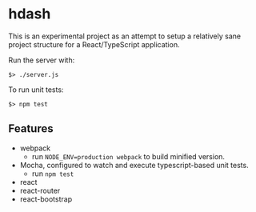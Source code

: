 # hdash

This is an experimental project as an attempt to setup a relatively sane project structure for a
React/TypeScript application.

Run the server with:

```
$> ./server.js
```

To run unit tests:

```
$> npm test
```

## Features

* webpack
  * run `NODE_ENV=production webpack` to build minified version.
* Mocha, configured to watch and execute typescript-based unit tests.
  * run `npm test`
* react
* react-router
* react-bootstrap
